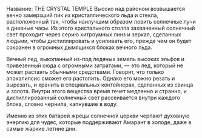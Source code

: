 Название: THE CRYSTAL TEMPLE
Высоко над районом возвышается вечно замерзший пик из кристаллического льда и стекла, расположенный так, чтобы наилучшим образом ловить солнечные лучи в дневные часы. Из этого кристального столпа захваченный солнечный свет проходит через серию хитроумных линз и зеркал, сделанных людьми, чтобы дистиллировать и усиливать его, прежде чем он будет сохранен в огромных дымящихся блоках вечного льда.

Вечный лед, выкопанный из-под ледяных земель высоких эльфов и привезенный сюда с огромными затратами, — это лед, который не может растаять обычными средствами. Говорят, что только апокалипсис сможет его растопить. Однако его можно резать и вырезать, и хранить в специальных контейнерах, сделанных из свинца и золота. Внутри этого вещества время течет медленно и странно, и дистиллированный солнечный свет рассеивается внутри каждого блока, словно чернила, капнувшие в воду.

Именно из этих батарей жрецы солнечной церкви черпают духовную энергию для чудес, которые поддерживают Амарант в холоде, даже в самые жаркие летние дни.